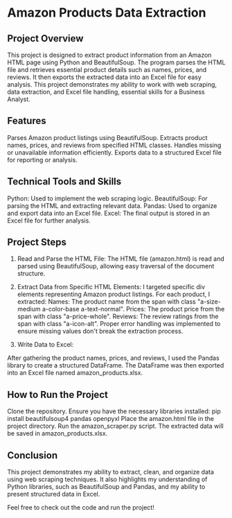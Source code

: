 # Amazon Products Data Extraction

## Project Overview
This project is designed to extract product information from an Amazon HTML page using Python and BeautifulSoup. The program parses the HTML file and retrieves essential product details such as names, prices, and reviews. It then exports the extracted data into an Excel file for easy analysis. This project demonstrates my ability to work with web scraping, data extraction, and Excel file handling, essential skills for a Business Analyst.

## Features
Parses Amazon product listings using BeautifulSoup.
Extracts product names, prices, and reviews from specified HTML classes.
Handles missing or unavailable information efficiently.
Exports data to a structured Excel file for reporting or analysis.

## Technical Tools and Skills
Python: Used to implement the web scraping logic.
BeautifulSoup: For parsing the HTML and extracting relevant data.
Pandas: Used to organize and export data into an Excel file.
Excel: The final output is stored in an Excel file for further analysis.

## Project Steps
1.  Read and Parse the HTML File:
The HTML file (amazon.html) is read and parsed using BeautifulSoup, allowing easy traversal of the document structure.

2. Extract Data from Specific HTML Elements:
I targeted specific div elements representing Amazon product listings.
For each product, I extracted:
Names: The product name from the span with class "a-size-medium a-color-base a-text-normal".
Prices: The product price from the span with class "a-price-whole".
Reviews: The review ratings from the span with class "a-icon-alt".
Proper error handling was implemented to ensure missing values don't break the extraction process.

3. Write Data to Excel:

After gathering the product names, prices, and reviews, I used the Pandas library to create a structured DataFrame.
The DataFrame was then exported into an Excel file named amazon_products.xlsx.

## How to Run the Project
Clone the repository.
Ensure you have the necessary libraries installed:
pip install beautifulsoup4 pandas openpyxl
Place the amazon.html file in the project directory.
Run the amazon_scraper.py script.
The extracted data will be saved in amazon_products.xlsx.

## Conclusion
This project demonstrates my ability to extract, clean, and organize data using web scraping techniques. It also highlights my understanding of Python libraries, such as BeautifulSoup and Pandas, and my ability to present structured data in Excel.

Feel free to check out the code and run the project!
